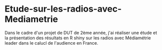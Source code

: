 # Etude-sur-les-radios-avec-Mediametrie
Dans le cadre d'un projet de DUT de 2ème année, j'ai réaliser  une étude et  la présentation des résultats en R shiny sur les radios avec Médiamétrie leader dans le calucl de l'audience en France.

